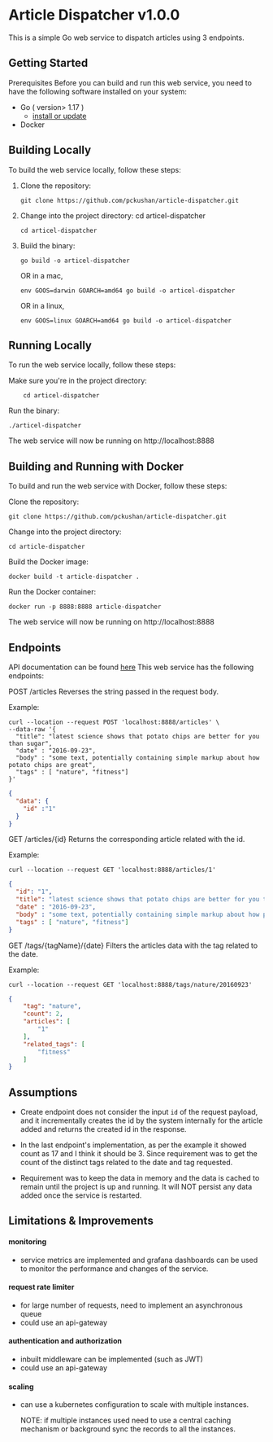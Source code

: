# Article Dispatcher  v1.0.0
This is a simple Go web service to dispatch articles using 3 endpoints.

## Getting Started
Prerequisites
Before you can build and run this web service, you need to have the following software installed on your system:

* Go ( version> 1.17 )
  * [install or update](https://go.dev/doc/install)
* Docker

## Building Locally
To build the web service locally, follow these steps:

1. Clone the repository: 
    ```shell
    git clone https://github.com/pckushan/article-dispatcher.git
    ```
2. Change into the project directory: cd articel-dispatcher 
    ```shell
    cd articel-dispatcher 
    ```
3. Build the binary:
    ```shell
    go build -o articel-dispatcher
    ```
   OR in a mac,
    ```shell
    env GOOS=darwin GOARCH=amd64 go build -o articel-dispatcher
    ```
   OR in a linux,
    ```shell
    env GOOS=linux GOARCH=amd64 go build -o articel-dispatcher
    ```

## Running Locally
To run the web service locally, follow these steps:

Make sure you're in the project directory: 
```shell
    cd articel-dispatcher
```
  
Run the binary: 
```shell
./articel-dispatcher
```
The web service will now be running on http://localhost:8888

## Building and Running with Docker
To build and run the web service with Docker, follow these steps:

Clone the repository:
```shell
git clone https://github.com/pckushan/article-dispatcher.git
```
Change into the project directory:
```shell
cd article-dispatcher
```
Build the Docker image:
```shell
docker build -t article-dispatcher .
```
Run the Docker container: 
```shell
docker run -p 8888:8888 article-dispatcher
```
The web service will now be running on http://localhost:8888

## Endpoints 
API documentation can be found [here](docs/swagger.yaml)
This web service has the following endpoints:

POST /articles
Reverses the string passed in the request body.

Example:
```shell
curl --location --request POST 'localhost:8888/articles' \
--data-raw '{
  "title": "latest science shows that potato chips are better for you than sugar",
  "date" : "2016-09-23",
  "body" : "some text, potentially containing simple markup about how potato chips are great",
  "tags" : [ "nature", "fitness"]
}'
```
```json
{
  "data": {
    "id" :"1"
  }
}
```

GET /articles/{id}
Returns the corresponding article related with the id.

Example:

```shell
curl --location --request GET 'localhost:8888/articles/1'
```
```json
{
  "id": "1",
  "title": "latest science shows that potato chips are better for you than sugar",
  "date" : "2016-09-23",
  "body" : "some text, potentially containing simple markup about how potato chips are great",
  "tags" : [ "nature", "fitness"]
}
```

GET /tags/{tagName}/{date}
Filters the articles data with the tag related to the date.

Example:

```shell
curl --location --request GET 'localhost:8888/tags/nature/20160923'
```

```json
{
    "tag": "nature",
    "count": 2,
    "articles": [
        "1"
    ],
    "related_tags": [
        "fitness"
    ]
}
```

## Assumptions

- Create endpoint does not consider the input `id` of the request payload, and it incrementally creates the id by the 
system internally for the article added and returns the created id in the response. 
- In the last endpoint's implementation, as per the example it showed count 
as 17 and I think it should be 3. Since requirement was to get the count 
of the distinct tags related to the date and tag requested.    

- Requirement was to keep the data in memory and the data is cached to remain until the project 
is up and running. It will NOT persist any data added once the service is restarted.

## Limitations & Improvements

#### monitoring 

- service metrics are implemented and grafana dashboards can be used to 
monitor the performance and changes of the service. 

#### request rate limiter

- for large number of requests, need to implement an asynchronous queue
- could use an api-gateway

#### authentication and authorization

- inbuilt middleware can be implemented (such as JWT)
- could use an api-gateway

#### scaling

- can use a kubernetes configuration to scale with multiple instances.

  NOTE: if multiple instances used need to use a central caching mechanism
  or background sync the records to all the instances.